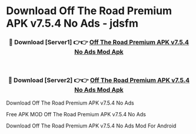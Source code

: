 # Download Off The Road Premium APK v7.5.4 No Ads - jdsfm



<div align="center">
<h3>🔴 Download [Server1] 👉👉 <a href="https://momento.my/?title=Off_The_Road_Premium_APK_v7.5.4_No_Ads">Off The Road Premium APK v7.5.4 No Ads Mod Apk</a></h3><br>

<h3>🔴 Download [Server2] 👉👉 <a href="https://momento.my/?title=Off_The_Road_Premium_APK_v7.5.4_No_Ads">Off The Road Premium APK v7.5.4 No Ads Mod Apk</a></h3>
</div>



Download Off The Road Premium APK v7.5.4 No Ads 

Free APK MOD Off The Road Premium APK v7.5.4 No Ads 

Download Off The Road Premium APK v7.5.4 No Ads Mod For Android
